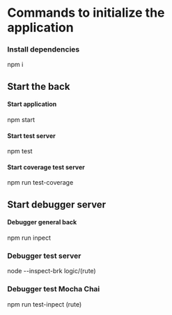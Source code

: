 # Commands to initialize the application

### Install dependencies 

npm i

## Start the back
#### Start application

npm start

#### Start test server

npm test

#### Start coverage test server

npm run test-coverage

## Start debugger server
#### Debugger general back

npm run inpect

### Debugger test server

node --inspect-brk logic/(rute)

### Debugger test Mocha Chai

npm run test-inpect (rute)
